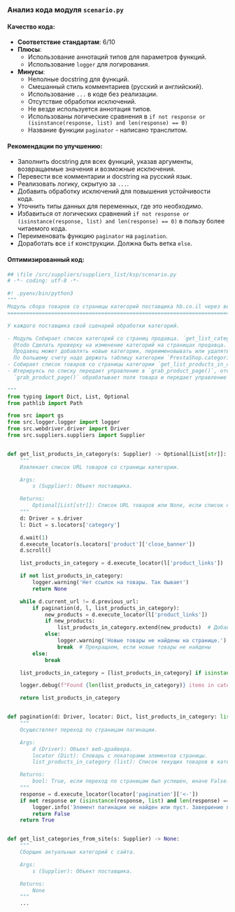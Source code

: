 ### **Анализ кода модуля `scenario.py`**

#### **Качество кода**:
- **Соответствие стандартам**: 6/10
- **Плюсы**:
  - Использование аннотаций типов для параметров функций.
  - Использование `logger` для логирования.
- **Минусы**:
  - Неполные docstring для функций.
  - Смешанный стиль комментариев (русский и английский).
  - Использование `...` в коде без реализации.
  - Отсутствие обработки исключений.
  - Не везде используется аннотация типов.
  - Использованы логические сравнения в `if not response or (isinstance(response, list) and len(response) == 0)`
  - Название функции  `paginator` - написано транслитом.

#### **Рекомендации по улучшению**:
- Заполнить docstring для всех функций, указав аргументы, возвращаемые значения и возможные исключения.
- Перевести все комментарии и docstring на русский язык.
- Реализовать логику, скрытую за `...`.
- Добавить обработку исключений для повышения устойчивости кода.
- Уточнить типы данных для переменных, где это необходимо.
- Избавиться от логических сравнений `if not response or (isinstance(response, list) and len(response) == 0)` в пользу более читаемого кода.
- Переименовать функцию `paginator` на `pagination`.
- Доработать все `if` конструкции. Должна быть ветка `else`.

#### **Оптимизированный код**:

```python
## \file /src/suppliers/suppliers_list/ksp/scenario.py
# -*- coding: utf-8 -*-

#! .pyenv/bin/python3
"""
Модуль сбора товаров со страницы категорий поставщика hb.co.il через веб-драйвер
====================================================================================

У каждого поставщика свой сценарий обработки категорий.

- Модуль Собирает список категорий со страниц продавца. `get_list_categories_from_site()`.
  @todo Сделать проверку на изменение категорий на страницах продавца.
  Продавец может добавлять новые категории, переименовывать или удалять/прятать уже существующие.
  По большому счету надо держать таблицу категории `PrestaShop.categories <-> aliexpress.shop.categoies`
- Собирает список товаров со страницы категории `get_list_products_in_category()`
- Итерируясь по списку передает управление в `grab_product_page()`, отсылая функции текущий url страницы
  `grab_product_page()` обрабатывает поля товара и передает управление классу `Product`

"""
from typing import Dict, List, Optional
from pathlib import Path

from src import gs
from src.logger.logger import logger
from src.webdriver.driver import Driver
from src.suppliers.suppliers import Supplier


def get_list_products_in_category(s: Supplier) -> Optional[List[str]]:
    """
    Извлекает список URL товаров со страницы категории.

    Args:
        s (Supplier): Объект поставщика.

    Returns:
        Optional[List[str]]: Список URL товаров или None, если список не найден.
    """
    d: Driver = s.driver
    l: Dict = s.locators['category']

    d.wait(1)
    d.execute_locator(s.locators['product']['close_banner'])
    d.scroll()

    list_products_in_category = d.execute_locator(l['product_links'])

    if not list_products_in_category:
        logger.warning('Нет ссылок на товары. Так бывает')
        return None

    while d.current_url != d.previous_url:
        if pagination(d, l, list_products_in_category):
            new_products = d.execute_locator(l['product_links'])
            if new_products:
                list_products_in_category.extend(new_products)  # Добавляем новые товары к списку
            else:
                logger.warning('Новые товары не найдены на странице.')
                break  # Прекращаем, если новые товары не найдены
        else:
            break

    list_products_in_category = [list_products_in_category] if isinstance(list_products_in_category, str) else list_products_in_category

    logger.debug(f"Found {len(list_products_in_category)} items in category {s.current_scenario['name']}")

    return list_products_in_category


def pagination(d: Driver, locator: Dict, list_products_in_category: list) -> bool:
    """
    Осуществляет переход по страницам пагинации.

    Args:
        d (Driver): Объект веб-драйвера.
        locator (Dict): Словарь с локаторами элементов страницы.
        list_products_in_category (list): Список текущих товаров в категории.

    Returns:
        bool: True, если переход по страницам был успешен, иначе False.
    """
    response = d.execute_locator(locator['pagination']['<-'])
    if not response or (isinstance(response, list) and len(response) == 0):
        logger.info('Элемент пагинации не найден или пуст. Завершение пагинации.')
        return False
    return True


def get_list_categories_from_site(s: Supplier) -> None:
    """
    Сборщик актуальных категорий с сайта.

    Args:
        s (Supplier): Объект поставщика.

    Returns:
        None
    """
    ...
